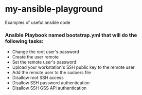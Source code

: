 # my-ansible-playground
Examples of useful ansible code

### Ansible Playbook named bootstrap.yml that will do the following tasks:

* Change the root user's password
* Create the user remote
* Set the remote user's password
* Upload your workstation's SSH public key to the remote user
* Add the remote user to the sudoers file
* Disallow root SSH access
* Disallow SSH password authentication
* Disallow SSH GSS API authentication
